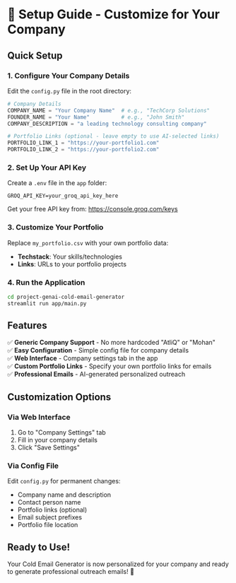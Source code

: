 # 🚀 Setup Guide - Customize for Your Company

## Quick Setup

### 1. Configure Your Company Details

Edit the `config.py` file in the root directory:

```python
# Company Details
COMPANY_NAME = "Your Company Name"  # e.g., "TechCorp Solutions"
FOUNDER_NAME = "Your Name"          # e.g., "John Smith"
COMPANY_DESCRIPTION = "a leading technology consulting company"

# Portfolio Links (optional - leave empty to use AI-selected links)
PORTFOLIO_LINK_1 = "https://your-portfolio1.com"
PORTFOLIO_LINK_2 = "https://your-portfolio2.com"
```

### 2. Set Up Your API Key

Create a `.env` file in the `app` folder:
```
GROQ_API_KEY=your_groq_api_key_here
```

Get your free API key from: https://console.groq.com/keys

### 3. Customize Your Portfolio

Replace `my_portfolio.csv` with your own portfolio data:
- **Techstack**: Your skills/technologies
- **Links**: URLs to your portfolio projects

### 4. Run the Application

```bash
cd project-genai-cold-email-generator
streamlit run app/main.py
```

## Features

✅ **Generic Company Support** - No more hardcoded "AtliQ" or "Mohan"  
✅ **Easy Configuration** - Simple config file for company details  
✅ **Web Interface** - Company settings tab in the app  
✅ **Custom Portfolio Links** - Specify your own portfolio links for emails  
✅ **Professional Emails** - AI-generated personalized outreach  

## Customization Options

### Via Web Interface
1. Go to "Company Settings" tab
2. Fill in your company details
3. Click "Save Settings"

### Via Config File
Edit `config.py` for permanent changes:
- Company name and description
- Contact person name
- Portfolio links (optional)
- Email subject prefixes
- Portfolio file location

## Ready to Use!

Your Cold Email Generator is now personalized for your company and ready to generate professional outreach emails! 🎉 